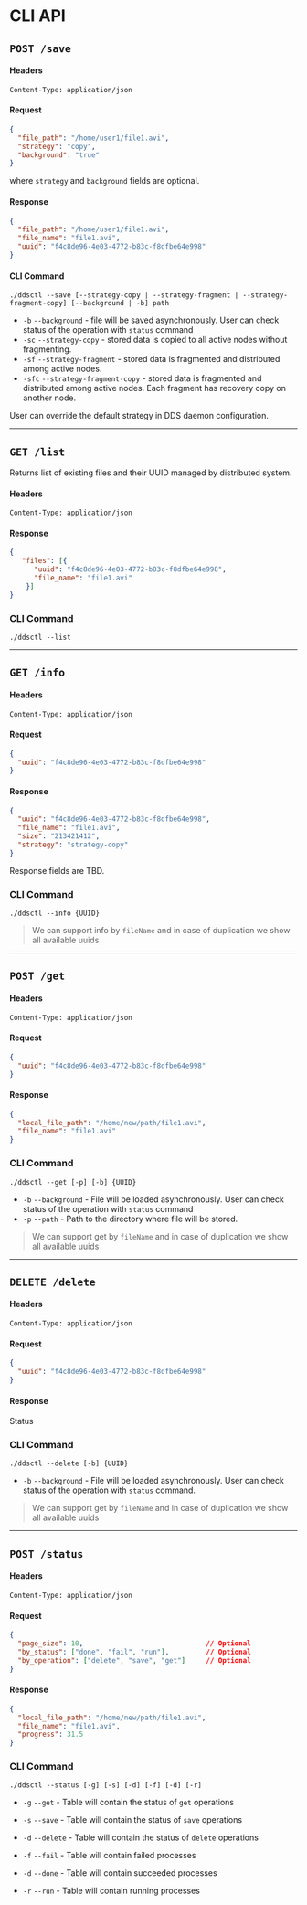 # CLI API

## `POST /save`

#### Headers

```text
Content-Type: application/json
```

#### Request

```json
{
  "file_path": "/home/user1/file1.avi",
  "strategy": "copy",
  "background": "true"
}
```
where `strategy` and `background` fields are optional.

#### Response

```json
{
  "file_path": "/home/user1/file1.avi",
  "file_name": "file1.avi",
  "uuid": "f4c8de96-4e03-4772-b83c-f8dfbe64e998"
}
```

#### CLI Command

`./ddsctl --save [--strategy-copy | --strategy-fragment | --strategy-fragment-copy] [--background | -b] path`

* `-b` `--background` - file will be saved asynchronously. User can check status of the operation with `status` command
* `-sc` `--strategy-copy` - stored data is copied to all active nodes without fragmenting.
* `-sf` `--strategy-fragment` - stored data is fragmented and distributed among active nodes.
* `-sfc` `--strategy-fragment-copy` - stored data is fragmented and distributed among active nodes. Each fragment has recovery copy on another node.

User can override the default strategy in DDS daemon configuration.

---

## `GET /list`

Returns list of existing files and their UUID managed by distributed system.

#### Headers

```text
Content-Type: application/json
```

#### Response

```json
{
   "files": [{
      "uuid": "f4c8de96-4e03-4772-b83c-f8dfbe64e998",
      "file_name": "file1.avi"
    }]
}
```

### CLI Command

`./ddsctl --list`

---

## `GET /info`

#### Headers

```
Content-Type: application/json
```

#### Request

```json
{
  "uuid": "f4c8de96-4e03-4772-b83c-f8dfbe64e998"
}
```

#### Response

```json
{
  "uuid": "f4c8de96-4e03-4772-b83c-f8dfbe64e998",
  "file_name": "file1.avi",
  "size": "213421412",
  "strategy": "strategy-copy"
}
```
Response fields are TBD.

### CLI Command

`./ddsctl --info {UUID}`

> We can support info by `fileName` and in case of duplication we show all available uuids

---

## `POST /get`

#### Headers

```
Content-Type: application/json
```

#### Request

```json
{
  "uuid": "f4c8de96-4e03-4772-b83c-f8dfbe64e998"
}
```

#### Response

```json
{
  "local_file_path": "/home/new/path/file1.avi",
  "file_name": "file1.avi"
}
```

### CLI Command

`./ddsctl --get [-p] [-b] {UUID}`

* `-b` `--background` - File will be loaded asynchronously. User can check status of the operation with `status` command
* `-p` `--path` - Path to the directory where file will be stored.

> We can support get by `fileName` and in case of duplication we show all available uuids

---

## `DELETE /delete`

#### Headers

```
Content-Type: application/json
```

#### Request

```json
{
  "uuid": "f4c8de96-4e03-4772-b83c-f8dfbe64e998"
}
```

#### Response

Status

### CLI Command

`./ddsctl --delete [-b] {UUID}`

* `-b` `--background` - File will be loaded asynchronously. User can check status of the operation with `status` command.

> We can support get by `fileName` and in case of duplication we show all available uuids

---

## `POST /status`

#### Headers

```
Content-Type: application/json
```

#### Request

```json
{
  "page_size": 10,                              // Optional
  "by_status": ["done", "fail", "run"],         // Optional
  "by_operation": ["delete", "save", "get"]     // Optional
}
```

#### Response

```json
{
  "local_file_path": "/home/new/path/file1.avi",
  "file_name": "file1.avi",
  "progress": 31.5
}
```

### CLI Command

`./ddsctl --status [-g] [-s] [-d] [-f] [-d] [-r]`

* `-g` `--get` - Table will contain the status of `get` operations
* `-s` `--save` - Table will contain the status of `save` operations
* `-d` `--delete` - Table will contain the status of `delete` operations

* `-f` `--fail` - Table will contain failed processes
* `-d` `--done` - Table will contain succeeded processes
* `-r` `--run` - Table will contain running processes
